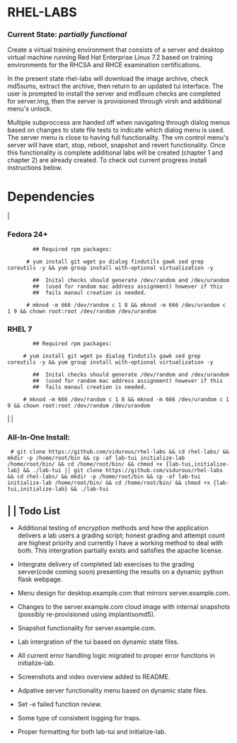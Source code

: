 RHEL-LABS
=========
### **Current State:** *partially functional*

Create a virtual training environment that consists of a server and desktop virtual machine running Red Hat Enterprise Linux 7.2 based on training environments for the RHCSA and RHCE examination certifications.

In the present state rhel-labs will download the image archive, check md5sums, extract the archive, then return to an updated tui interface. The user is prompted to install the server and md5sum checks are completed for server.img, then the server is provisioned through virsh and additional menu's unlock.

Multiple subproccess are handed off when navigating through dialog menus based on changes to state file tests to indicate which dialog menu is used. The server menu is close to having full functionality. The vm control menu's server will have start, stop, reboot, snapshot and revert functionality. Once this functionality is complete additional labs will be created (chapter 1 and chapter 2) are already created. To check out current progress install instructions below.

Dependencies
===========
|

### Fedora 24+
~~~
        ## Required rpm packages:
  
      # yum install git wget pv dialog findutils gawk sed grep coreutils -y && yum group install with-optional virtualization -y
~~~

~~~
        ##  Inital checks should generate /dev/random and /dev/urandom 
        ##  (used for random mac address assignment) however if this 
        ##  fails manaul creation is needed.
      
      # mknod -m 666 /dev/random c 1 8 && mknod -m 666 /dev/urandom c 1 9 && chown root:root /dev/random /dev/urandom
~~~

### RHEL 7
~~~
        ## Required rpm packages:

     # yum install git wget pv dialog findutils gawk sed grep coreutils -y && yum group install with-optional virtualization -y
~~~
~~~
        ##  Inital checks should generate /dev/random and /dev/urandom 
        ##  (used for random mac address assignment) however if this 
        ##  fails manaul creation is needed.
 
     # mknod -m 666 /dev/random c 1 8 && mknod -m 666 /dev/urandom c 1 9 && chown root:root /dev/random /dev/urandom
~~~

|
|

### **All-In-One Install:**
[^1]:*(gain root user first)*
~~~
 # git clone https://github.com/vidurous/rhel-labs && cd rhel-labs/ && mkdir -p /home/root/bin && cp -af lab-tui initialize-lab /home/root/bin/ && cd /home/root/bin/ && chmod +x {lab-tui,initialize-lab} && ./lab-tui || git clone https://github.com/vidurous/rhel-labs && cd rhel-labs/ && mkdir -p /home/root/bin && cp -af lab-tui initialize-lab /home/root/bin/ && cd /home/root/bin/ && chmod +x {lab-tui,initialize-lab} && ./lab-tui
~~~
|
|
**Todo List**
---

  * Additional testing of encryption methods and how the application delivers a lab users a grading script; honest grading 
and attempt count are highest priority and currently I have a working method to deal with both. This intergration partially exists and satisfies the apache license. 

  * Intergrate delivery of completed lab exercises to the grading server(code coming soon) presenting the results on a dynamic python flask webpage.

  * Menu design for desktop.example.com that mirrors server.example.com.

  * Changes to the server.example.com cloud image with internal snapshots (possibly re-provisioned using implantisomd5).

  * Snapshot functionality for server.example.com.

  * Lab intergration of the tui based on dynamic state files.

  * All current error handling logic migrated to proper error functions in initialize-lab.

  * Screenshots and video overview added to README.

  * Adpative server functionality menu based on dynamic state files.

  * Set -e failed function review.

  * Some type of consistent logging for traps.

  * Proper formatting for both lab-tui and initialize-lab.
